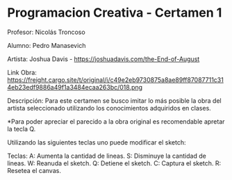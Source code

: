 # Programacion Creativa - Certamen 1

Profesor: Nicolás Troncoso

Alumno: Pedro Manasevich

Artista: Joshua Davis - <https://joshuadavis.com/the-End-of-August>

Link Obra: https://freight.cargo.site/t/original/i/c49e2eb9730875a8ae89ff87087711c314eb23edf9886a49f1a3484ecaa263bc/018.png

Descripción: Para este certamen se busco imitar lo más posible la obra del artista seleccionado utilizando los conocimientos adquiridos en clases.

*Para poder apreciar el parecido a la obra original es recomendable apretar la tecla Q.

Utilizando las siguientes teclas uno puede modificar el sketch:

Teclas:
A: Aumenta la cantidad de lineas.
S: Disminuye la cantidad de lineas.
W: Reanuda el sketch.
Q: Detiene el sketch.
C: Captura el sketch.
R: Resetea el canvas.
